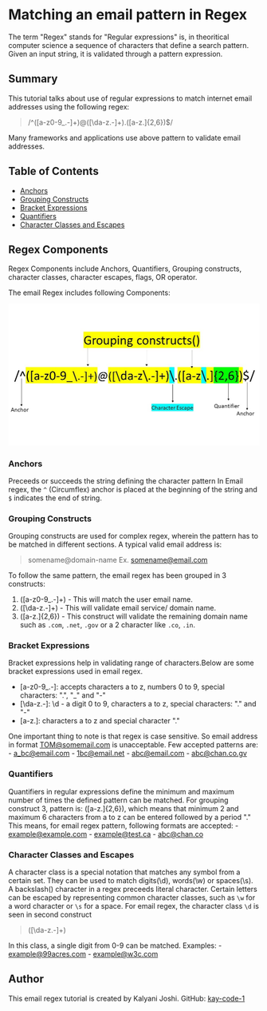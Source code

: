 # Matching an email pattern in Regex

The term "Regex" stands for "Regular expressions" is, in theoritical computer science a sequence of characters that define a search pattern. Given an input string, it is validated through a pattern expression.

## Summary

This tutorial talks about use of regular expressions to match internet email addresses using the following regex:

>/^([a-z0-9_\.-]+)@([\da-z\.-]+)\.([a-z\.]{2,6})$/

Many frameworks and applications use above pattern to validate email addresses.

## Table of Contents

- [Anchors](#anchors)
- [Grouping Constructs](#grouping-constructs)
- [Bracket Expressions](#bracket-expressions)
- [Quantifiers](#quantifiers)
- [Character Classes and Escapes](#character-classes-and-escapes)

## Regex Components

Regex Components include Anchors, Quantifiers, Grouping constructs, character classes, character escapes, flags, OR operator. 

The email Regex includes following Components:

 ![Email Regex](/images/email-regex.jpg)

### Anchors

Preceeds or succeeds the string defining the character pattern
In Email regex, the `^` (Circumflex) anchor is placed at the beginning of the string and `$` indicates the end of string.

### Grouping Constructs

Grouping constructs are used for complex regex, wherein the pattern has to be matched in different sections.
A typical valid email address is:

>somename@domain-name
>Ex. somename@email.com

To follow the same pattern, the email regex has been grouped in 3 constructs:

1. ([a-z0-9_\.-]+) - This will match the user email name.
2. ([\da-z\.-]+) - This will validate email service/ domain name.
3. ([a-z\.]{2,6}) - This construct will validate the remaining domain name such as `.com`, `.net`, `.gov` or a 2 character like `.co`, `.in`.

### Bracket Expressions

Bracket expressions help in validating range of characters.Below are some bracket expressions used in email regex.

- [a-z0-9_\.-]: accepts characters a to z, numbers 0 to 9, special characters: ".", "_" and "-"
- [\da-z\.-]: \d - a digit 0 to 9, characters a to z, special characters: "." and "-"
- [a-z\.]: characters a to z and special character "."

One important thing to note is that regex is case sensitive. So email address in format TOM@somemail.com is unacceptable.
Few accepted patterns are:
    - a_bc@email.com
    - 1bc@email.net
    - abc@email.com
    - abc@chan.co.gv

### Quantifiers

Quantifiers in regular expressions define the minimum and maximum number of times the defined pattern can be matched.
For grouping construct 3, pattern is: ([a-z\.]{2,6}), which means that minimum 2 and maximum 6 characters from a to z can be entered followed by a period "."
This means, for email regex pattern, following formats are accepted:
    - example@example.com
    - example@test.ca
    - abc@chan.co

### Character Classes and Escapes

A character class is a special notation that matches any symbol from a certain set.
They can be used to match digits(\d), words(\w) or spaces(\s). A backslash(\) character in a regex preceeds literal character.
Certain letters can be escaped by representing common character classes, such as `\w` for a word character or `\s` for a space.
For email regex, the character class `\d` is seen in second construct

> ([\da-z\.-]+)

In this class, a single digit from 0-9 can be matched.
Examples:
    - example@99acres.com
    - example@w3c.com

## Author

This email regex tutorial is created by Kalyani Joshi.
GitHub: [kay-code-1](https://github.com/Kay-code-1)
